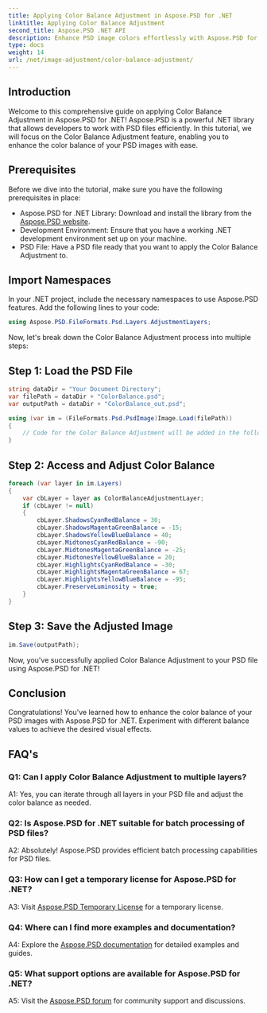 ```yaml
---
title: Applying Color Balance Adjustment in Aspose.PSD for .NET
linktitle: Applying Color Balance Adjustment
second_title: Aspose.PSD .NET API
description: Enhance PSD image colors effortlessly with Aspose.PSD for .NET's Color Balance Adjustment feature. Follow our step-by-step guide for stunning results.
type: docs
weight: 14
url: /net/image-adjustment/color-balance-adjustment/
---
```

## Introduction

Welcome to this comprehensive guide on applying Color Balance Adjustment in Aspose.PSD for .NET! Aspose.PSD is a powerful .NET library that allows developers to work with PSD files efficiently. In this tutorial, we will focus on the Color Balance Adjustment feature, enabling you to enhance the color balance of your PSD images with ease.

## Prerequisites

Before we dive into the tutorial, make sure you have the following prerequisites in place:

- Aspose.PSD for .NET Library: Download and install the library from the [Aspose.PSD website](https://releases.aspose.com/psd/net/).
- Development Environment: Ensure that you have a working .NET development environment set up on your machine.
- PSD File: Have a PSD file ready that you want to apply the Color Balance Adjustment to.

## Import Namespaces

In your .NET project, include the necessary namespaces to use Aspose.PSD features. Add the following lines to your code:

```csharp
using Aspose.PSD.FileFormats.Psd.Layers.AdjustmentLayers;
```

Now, let's break down the Color Balance Adjustment process into multiple steps:

## Step 1: Load the PSD File

```csharp
string dataDir = "Your Document Directory";
var filePath = dataDir + "ColorBalance.psd";
var outputPath = dataDir + "ColorBalance_out.psd";

using (var im = (FileFormats.Psd.PsdImage)Image.Load(filePath))
{
    // Code for the Color Balance Adjustment will be added in the following steps.
}
```

## Step 2: Access and Adjust Color Balance

```csharp
foreach (var layer in im.Layers)
{
    var cbLayer = layer as ColorBalanceAdjustmentLayer;
    if (cbLayer != null)
    {
        cbLayer.ShadowsCyanRedBalance = 30;
        cbLayer.ShadowsMagentaGreenBalance = -15;
        cbLayer.ShadowsYellowBlueBalance = 40;
        cbLayer.MidtonesCyanRedBalance = -90;
        cbLayer.MidtonesMagentaGreenBalance = -25;
        cbLayer.MidtonesYellowBlueBalance = 20;
        cbLayer.HighlightsCyanRedBalance = -30;
        cbLayer.HighlightsMagentaGreenBalance = 67;
        cbLayer.HighlightsYellowBlueBalance = -95;
        cbLayer.PreserveLuminosity = true;
    }
}
```

## Step 3: Save the Adjusted Image

```csharp
im.Save(outputPath);
```

Now, you've successfully applied Color Balance Adjustment to your PSD file using Aspose.PSD for .NET!

## Conclusion

Congratulations! You've learned how to enhance the color balance of your PSD images with Aspose.PSD for .NET. Experiment with different balance values to achieve the desired visual effects.

## FAQ's

### Q1: Can I apply Color Balance Adjustment to multiple layers?

A1: Yes, you can iterate through all layers in your PSD file and adjust the color balance as needed.

### Q2: Is Aspose.PSD for .NET suitable for batch processing of PSD files?

A2: Absolutely! Aspose.PSD provides efficient batch processing capabilities for PSD files.

### Q3: How can I get a temporary license for Aspose.PSD for .NET?

A3: Visit [Aspose.PSD Temporary License](https://purchase.aspose.com/temporary-license/) for a temporary license.

### Q4: Where can I find more examples and documentation?

A4: Explore the [Aspose.PSD documentation](https://reference.aspose.com/psd/net/) for detailed examples and guides.

### Q5: What support options are available for Aspose.PSD for .NET?

A5: Visit the [Aspose.PSD forum](https://forum.aspose.com/c/psd/34) for community support and discussions.

